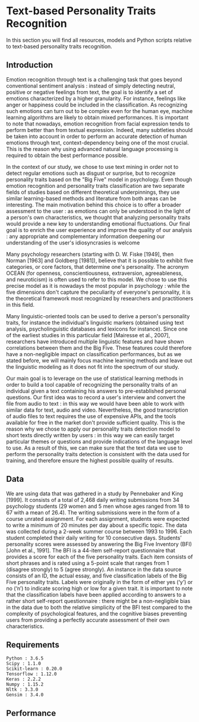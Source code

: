 # Text-based Personality Traits Recognition

In this section you will find all resources, models and Python scripts relative to text-based personality traits recognition.

## Introduction

Emotion recognition through text is a challenging task that goes beyond conventional sentiment analysis : instead of simply detecting neutral, positive or negative feelings from text, the goal is to identify a set of emotions characterized by a higher granularity. For instance, feelings like anger or happiness could be included in the classification. As recognizing such emotions can turn out to be complex even for the human eye, machine learning algorithms are likely to obtain mixed performances. It is important to note that nowadays, emotion recognition from facial expression tends to perform better than from textual expression. Indeed, many subtleties should be taken into account in order to perform an accurate detection of human emotions through text, context-dependency being one of the most crucial. This is the reason why using advanced natural language processing is required to obtain the best performance possible. 

In the context of our study, we chose to use text mining in order not to detect regular emotions such as disgust or surprise, but to recognize personality traits based on the "Big Five" model in psychology. Even though emotion recognition and personality traits classification are two separate fields of studies based on different theoretical underpinnings, they use similar learning-based methods and literature from both areas can be interesting. The main motivation behind this choice is to offer a broader assessment to the user : as emotions can only be understood in the light of a person's own  characteristics, we thought that analyzing personality traits would provide a new key to understanding emotional fluctuations. Our final goal is to enrich the user experience and improve the quality of our analysis : any appropriate and complementary information deepening our understanding of the user's idiosyncrasies is welcome

Many psychology researchers (starting with D. W. Fiske [1949], then Norman [1963] and Goldberg [1981]), believe that it is possible to exhibit five categories, or core factors, that determine one's personality. The acronym OCEAN (for openness, conscientiousness, extraversion, agreeableness, and neuroticism) is often used to refer to this model. We chose to use this precise model as it is nowadays the most popular in psychology : while the five dimensions don't capture the peculiarity of everyone's personality, it is the theoretical framework most recognized by researchers and practitioners in this field.

Many linguistic-oriented tools can be used to derive a person's personality traits, for instance the individual's linguistic markers (obtained using text analysis, psycholinguistic databases and lexicons for instance). Since one of the earliest studies in this particular field [Mairesse et al., 2007], researchers have introduced multiple linguistic features and have shown correlations between them and the Big Five. These features could therefore have a non-negligible impact on classification performances, but as we stated before, we will mainly focus machine learning methods and leave out the linguistic modeling as it does not fit into the spectrum of our study.

Our main goal is to leverage on the use of statistical learning methods in order to build a tool capable of recognizing the personality traits of an individual given a text containing his answers to pre-established personal questions. Our first idea was to record a user's interview and convert the file from audio to text : in this way we would have been able to work with similar data for text, audio and video. Nevertheless, the good transcription of audio files to text requires the use of expensive APIs, and the tools available for free in the market don't provide sufficient quality. This is the reason why we chose to apply our personality traits detection model to short texts directly written by users : in this way we can easily target particular themes or questions and provide indications of the language level to use. As a result of this, we can make sure that the text data we use to perform the personality traits detection is consistent with the data used for training, and therefore ensure the highest possible quality of results.

## Data

We are using data that was gathered in a study by Pennebaker and King [1999]. It consists of a total of 2,468 daily writing submissions from 34 psychology students (29 women and 5 men whose ages ranged from 18 to 67 with a mean of 26.4). The writing submissions were in the form of a course unrated assignment. For each assignment, students were expected to write a minimum of 20 minutes per day about a specific topic. The data was collected during a 2-week summer course between 1993 to 1996. Each student completed their daily writing for 10 consecutive days. Students’ personality scores were assessed by answering the Big Five Inventory (BFI) [John et al., 1991]. The BFI is a 44-item self-report questionnaire that provides a score for each of the five personality traits. Each item consists of short phrases and is rated using a 5-point scale that ranges from 1 (disagree strongly) to 5 (agree strongly). An instance in the data source consists of an ID, the actual essay, and five classification labels of the Big Five personality traits. Labels were originally in the form of either yes (‘y’) or no (‘n’) to indicate scoring high or low for a given trait. It is important to note that the classification labels have been applied according to answers to a rather short self-report questionnaire : there might be a non-negligible bias in the data due to both the relative simplicity of the BFI test compared to the complexity of psychological features, and the cognitive biases preventing users from providing a perfectly accurate assessment of their own characteristics.

## Requirements
```
Python : 3.6.5
Scipy : 1.1.0
Scikit-learn : 0.20.0
Tensorflow : 1.12.0
Keras : 2.2.2
Numpy : 1.15.2
Nltk : 3.3.0
Gensim : 3.4.0
```

## Performance


